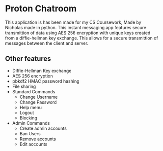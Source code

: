 # Proton Chatroom
This application is has been made for my CS Coursework, Made by Nicholas made in python. This instant messaging app features secure transmittion of data using AES 256 encryption with unique keys created from a diffie-hellman key exchange. This allows for a secure transmittion of messages between the client and server.
## Other features
* Diffie-Hellman Key exchange
* AES 256 encryption
* pbkdf2 HMAC password hashing
* File sharing
* Standard Commands
    * Change Username
    * Change Password
    * Help menu
    * Logout
    * Blocking
* Admin Commands   
    * Create admin accounts
    * Ban Users
    * Remove accounts
    * Edit accounts
    

